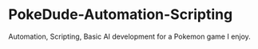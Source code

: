 # PokeDude-Automation-Scripting
Automation, Scripting, Basic AI development for a Pokemon game I enjoy. 
